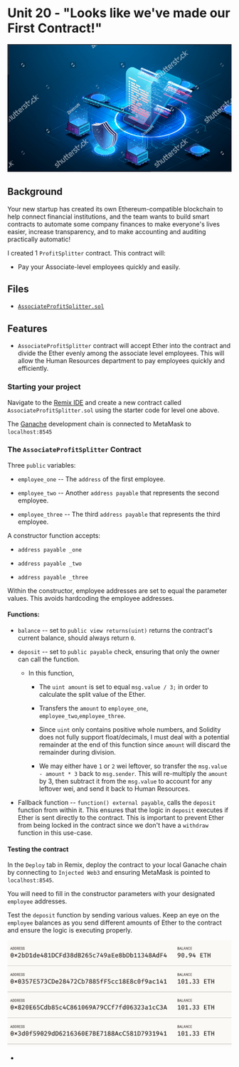 # Unit 20 - "Looks like we've made our First Contract!"

![contract](https://github.com/TaylorTucker/Solidity/blob/main/Instructions/Images/smartContract.PNG?raw=true)

## Background

Your new startup has created its own Ethereum-compatible blockchain to help connect financial institutions, and the team wants to build smart contracts to automate some company finances to make everyone's lives easier, increase transparency, and to make accounting and auditing practically automatic!

I created 1 `ProfitSplitter` contract. This contract will:

* Pay your Associate-level employees quickly and easily.


## Files

* [`AssociateProfitSplitter.sol`](AssociateProfitSplitter.sol) 



## Features

* `AssociateProfitSplitter` contract will accept Ether into the contract and divide the Ether evenly among the associate level employees. This will allow the Human Resources department to pay employees quickly and efficiently.


### Starting your project

Navigate to the [Remix IDE](https://remix.ethereum.org) and create a new contract called `AssociateProfitSplitter.sol` using the starter code for level one above.

The [Ganache](https://www.trufflesuite.com/ganache) development chain is connected to MetaMask to `localhost:8545`

###  The `AssociateProfitSplitter` Contract

Three `public` variables:

* `employee_one` -- The `address` of the first employee.

* `employee_two` -- Another `address payable` that represents the second employee.

* `employee_three` -- The third `address payable` that represents the third employee.

A constructor function accepts:

* `address payable _one`

* `address payable _two`

* `address payable _three`

Within the constructor, employee addresses are set to equal the parameter values. This avoids hardcoding the employee addresses.

#### Functions:

* `balance` -- set to `public view returns(uint)` returns the contract's current balance, should always return `0`.

* `deposit` -- set to `public payable` check, ensuring that only the owner can call the function.

  * In this function,

    * The `uint amount` is set to equal `msg.value / 3;` in order to calculate the split value of the Ether.

    * Transfers the `amount` to `employee_one`, `employee_two`,`employee_three`.

    * Since `uint` only contains positive whole numbers, and Solidity does not fully support float/decimals, I must deal with a potential remainder at the end of this function since `amount` will discard the remainder during division.

    * We may either have `1` or `2` wei leftover, so transfer the `msg.value - amount * 3` back to `msg.sender`. This will re-multiply the `amount` by 3, then subtract it from the `msg.value` to account for any leftover wei, and send it back to Human Resources.

* Fallback function -- `function() external payable`, calls the `deposit` function from within it. This ensures that the logic in `deposit` executes if Ether is sent directly to the contract. This is important to prevent Ether from being locked in the contract since we don't have a `withdraw` function in this use-case.

#### Testing the contract

In the `Deploy` tab in Remix, deploy the contract to your local Ganache chain by connecting to `Injected Web3` and ensuring MetaMask is pointed to `localhost:8545`.

You will need to fill in the constructor parameters with your designated `employee` addresses.

Test the `deposit` function by sending various values. Keep an eye on the `employee` balances as you send different amounts of Ether to the contract and ensure the logic is executing properly.

![Remix Testing](Images/contract-execution.png)





 - 
